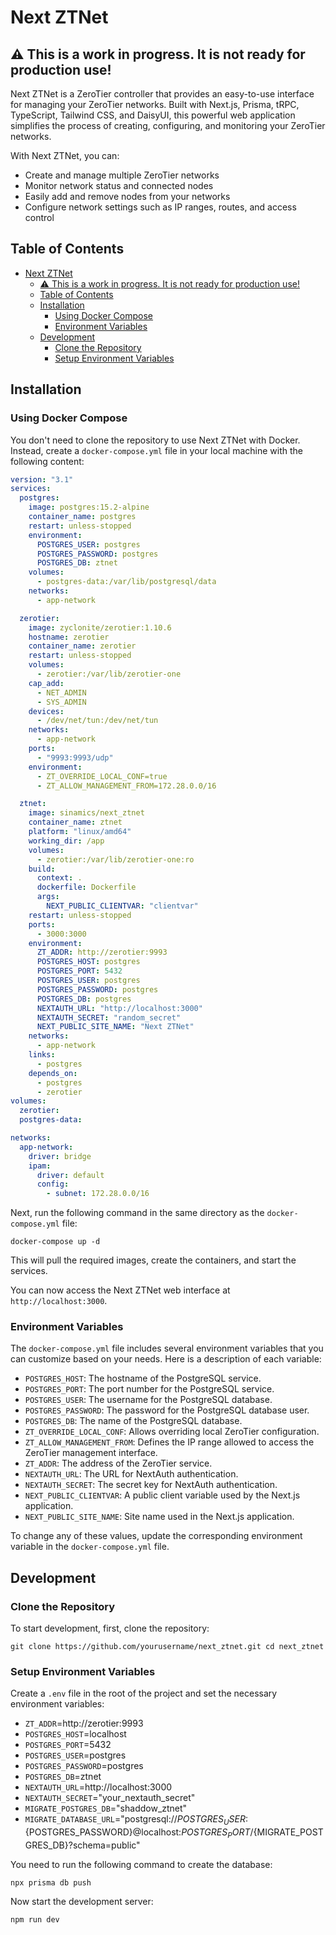 # Next ZTNet

## ⚠️ This is a work in progress. It is not ready for production use!

Next ZTNet is a ZeroTier controller that provides an easy-to-use interface for managing your ZeroTier networks. Built with Next.js, Prisma, tRPC, TypeScript, Tailwind CSS, and DaisyUI, this powerful web application simplifies the process of creating, configuring, and monitoring your ZeroTier networks.

With Next ZTNet, you can:

- Create and manage multiple ZeroTier networks
- Monitor network status and connected nodes
- Easily add and remove nodes from your networks
- Configure network settings such as IP ranges, routes, and access control

## Table of Contents

- [Next ZTNet](#next-ztnet)
  - [⚠️ This is a work in progress. It is not ready for production use!](#️-this-is-a-work-in-progress-it-is-not-ready-for-production-use)
  - [Table of Contents](#table-of-contents)
  - [Installation](#installation)
    - [Using Docker Compose](#using-docker-compose)
    - [Environment Variables](#environment-variables)
  - [Development](#development)
    - [Clone the Repository](#clone-the-repository)
    - [Setup Environment Variables](#setup-environment-variables)

## Installation

### Using Docker Compose

You don't need to clone the repository to use Next ZTNet with Docker. Instead, create a `docker-compose.yml` file in your local machine with the following content:

```yaml
version: "3.1"
services:
  postgres:
    image: postgres:15.2-alpine
    container_name: postgres
    restart: unless-stopped
    environment:
      POSTGRES_USER: postgres
      POSTGRES_PASSWORD: postgres
      POSTGRES_DB: ztnet
    volumes:
      - postgres-data:/var/lib/postgresql/data
    networks:
      - app-network

  zerotier:
    image: zyclonite/zerotier:1.10.6
    hostname: zerotier
    container_name: zerotier
    restart: unless-stopped
    volumes:
      - zerotier:/var/lib/zerotier-one
    cap_add:
      - NET_ADMIN
      - SYS_ADMIN
    devices:
      - /dev/net/tun:/dev/net/tun
    networks:
      - app-network
    ports:
      - "9993:9993/udp"
    environment:
      - ZT_OVERRIDE_LOCAL_CONF=true
      - ZT_ALLOW_MANAGEMENT_FROM=172.28.0.0/16

  ztnet:
    image: sinamics/next_ztnet
    container_name: ztnet
    platform: "linux/amd64"
    working_dir: /app
    volumes:
      - zerotier:/var/lib/zerotier-one:ro
    build:
      context: .
      dockerfile: Dockerfile
      args:
        NEXT_PUBLIC_CLIENTVAR: "clientvar"
    restart: unless-stopped
    ports:
      - 3000:3000
    environment:
      ZT_ADDR: http://zerotier:9993
      POSTGRES_HOST: postgres
      POSTGRES_PORT: 5432
      POSTGRES_USER: postgres
      POSTGRES_PASSWORD: postgres
      POSTGRES_DB: postgres
      NEXTAUTH_URL: "http://localhost:3000"
      NEXTAUTH_SECRET: "random_secret"
      NEXT_PUBLIC_SITE_NAME: "Next ZTNet"
    networks:
      - app-network
    links:
      - postgres
    depends_on:
      - postgres
      - zerotier
volumes:
  zerotier:
  postgres-data:

networks:
  app-network:
    driver: bridge
    ipam:
      driver: default
      config:
        - subnet: 172.28.0.0/16
```

Next, run the following command in the same directory as the `docker-compose.yml` file:

`docker-compose up -d`

This will pull the required images, create the containers, and start the services.

You can now access the Next ZTNet web interface at `http://localhost:3000`.

### Environment Variables

The `docker-compose.yml` file includes several environment variables that you can customize based on your needs. Here is a description of each variable:

- `POSTGRES_HOST`: The hostname of the PostgreSQL service.
- `POSTGRES_PORT`: The port number for the PostgreSQL service.
- `POSTGRES_USER`: The username for the PostgreSQL database.
- `POSTGRES_PASSWORD`: The password for the PostgreSQL database user.
- `POSTGRES_DB`: The name of the PostgreSQL database.
- `ZT_OVERRIDE_LOCAL_CONF`: Allows overriding local ZeroTier configuration.
- `ZT_ALLOW_MANAGEMENT_FROM`: Defines the IP range allowed to access the ZeroTier management interface.
- `ZT_ADDR`: The address of the ZeroTier service.
- `NEXTAUTH_URL`: The URL for NextAuth authentication.
- `NEXTAUTH_SECRET`: The secret key for NextAuth authentication.
- `NEXT_PUBLIC_CLIENTVAR`: A public client variable used by the Next.js application.
- `NEXT_PUBLIC_SITE_NAME`: Site name used in the Next.js application.

To change any of these values, update the corresponding environment variable in the `docker-compose.yml` file.

## Development

### Clone the Repository

To start development, first, clone the repository:

`git clone https://github.com/yourusername/next_ztnet.git
cd next_ztnet`

### Setup Environment Variables

Create a `.env` file in the root of the project and set the necessary environment variables:

- `ZT_ADDR`=http://zerotier:9993
- `POSTGRES_HOST`=localhost
- `POSTGRES_PORT`=5432
- `POSTGRES_USER`=postgres
- `POSTGRES_PASSWORD`=postgres
- `POSTGRES_DB`=ztnet
- `NEXTAUTH_URL`=http://localhost:3000
- `NEXTAUTH_SECRET`="your_nextauth_secret"
- `MIGRATE_POSTGRES_DB`="shaddow_ztnet"
- `MIGRATE_DATABASE_URL`="postgresql://${POSTGRES_USER}:${POSTGRES_PASSWORD}@localhost:${POSTGRES_PORT}/${MIGRATE_POSTGRES_DB}?schema=public"

You need to run the following command to create the database:

`npx prisma db push`

Now start the development server:

`npm run dev`
